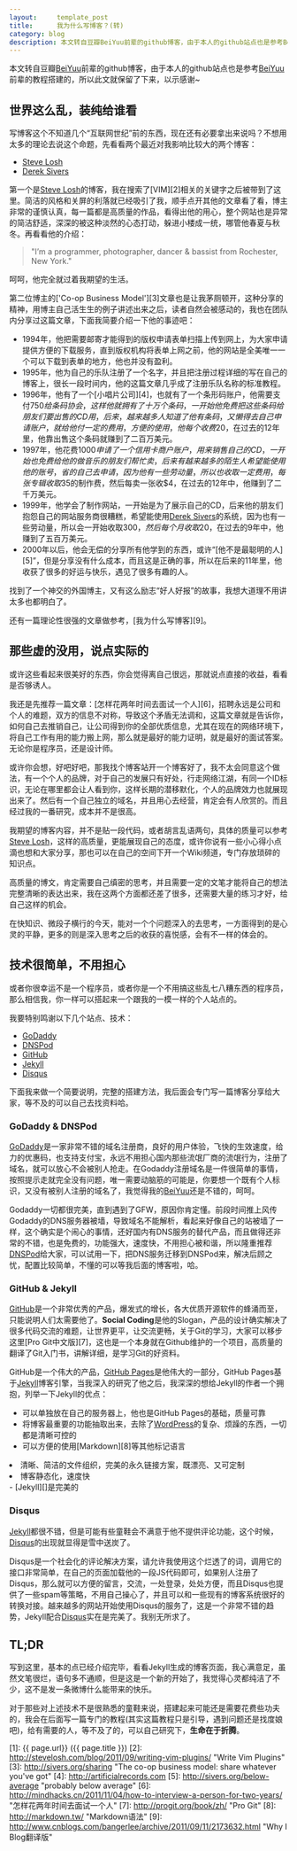 ```yaml
---
layout:     template_post
title:      我为什么写博客？(转)
category: blog
description: 本文转自豆瓣BeiYuu前辈的github博客，由于本人的github站点也是参考BeiYuu前辈的教程搭建的，所以此文就保留了下来，以示感谢~
---
```


本文转自豆瓣[BeiYuu][]前辈的github博客，由于本人的github站点也是参考[BeiYuu][]前辈的教程搭建的，所以此文就保留了下来，以示感谢~

## 世界这么乱，装纯给谁看

写博客这个不知道几个“互联网世纪”前的东西，现在还有必要拿出来说吗？不想用太多的理论去说这个命题，先看看两个最近对我影响比较大的两个博客：

* [Steve Losh][]
* [Derek Sivers][]

第一个是[Steve Losh][]的博客，我在搜索了[VIM][2]相关的关键字之后被带到了这里。简洁的风格和关屏的利落就已经吸引了我，顺手点开其他的文章看了看，博主非常的谨慎认真，每一篇都是高质量的作品，看得出他的用心，整个网站也是异常的简洁舒适，深深的被这种淡然的心态打动，躲进小楼成一统，哪管他春夏与秋冬。再看看他的介绍：

> "I’m a programmer, photographer, dancer & bassist from Rochester, New York."

呵呵，他完全就过着我期望的生活。

第二位博主的['Co-op Business Model'][3]文章也是让我茅厕顿开，这种分享的精神，用博主自己活生生的例子讲述出来之后，读者自然会被感动的，我也在团队内分享过这篇文章，下面我简要介绍一下他的事迹吧：

* 1994年，他把需要邮寄才能得到的版权申请表单扫描上传到网上，为大家申请提供方便的下载服务，直到版权机构将表单上网之前，他的网站是全美唯一一个可以下载到表单的地方，他也并没有盈利。
* 1995年，他为自己的乐队注册了一个名字，并且把注册过程详细的写在自己的博客上，很长一段时间内，他的这篇文章几乎成了注册乐队名称的标准教程。
* 1996年，他有了一个[小唱片公司][4]，也就有了一个条形码账户，他需要支付$750给条码协会，这样他就拥有了十万个条码，一开始他免费把这些条码给朋友们要出售的CD用，后来，越来越多人知道了他有条码，又懒得去自己申请账户，就给他付一定的费用，方便的使用，他每个收费$20，在过去的12年里，他靠出售这个条码就赚到了二百万美元。
* 1997年，他花费$1000申请了一个信用卡商户账户，用来销售自己的CD，一开始也免费给他的做音乐的朋友们帮忙卖，后来有越来越多的陌生人希望能使用他的账号，省的自己去申请，因为他有一些劳动量，所以也收取一定费用，每张专辑收取$35的制作费，然后每卖一张收$4，在过去的12年中，他赚到了二千万美元。
* 1999年，他学会了制作网站，一开始是为了展示自己的CD，后来他的朋友们抱怨自己的网站服务商很糟糕，希望能使用[Derek Sivers][]的系统，因为也有一些劳动量，所以会一开始收取$300，然后每个月收取$20，在过去的9年中，他赚到了五百万美元。
* 2000年以后，他会无偿的分享所有他学到的东西，或许“[他不是最聪明的人][5]”，但是分享没有什么成本，而且这是正确的事，所以在后来的11年里，他收获了很多的好运与快乐，遇见了很多有趣的人。

找到了一个神交的外国博主，又有这么励志“好人好报”的故事，我想大道理不用讲太多也都明白了。

还有一篇理论性很强的文章做参考，[我为什么写博客][9]。

## 那些虚的没用，说点实际的

或许这些看起来很美好的东西，你会觉得离自己很远，那就说点直接的收益，看看是否够诱人。

我还是先推荐一篇文章：[怎样花两年时间去面试一个人][6]，招聘永远是公司和个人的难题，双方的信息不对称，导致这个矛盾无法调和，这篇文章就是告诉你，如何自己去推销自己，让公司得到你的全部优质信息，尤其在现在的网络环境下，将自己工作有用的能力搬上网，那么就是最好的能力证明，就是最好的面试答案。无论你是程序员，还是设计师。

或许你会想，好吧好吧，那我找个博客站开一个博客好了，我不太会同意这个做法，有一个个人的品牌，对于自己的发展只有好处，行走网络江湖，有同一个ID标识，无论在哪里都会让人看到你，这样长期的潜移默化，个人的品牌效力也就展现出来了。然后有一个自己独立的域名，并且用心去经营，肯定会有人欣赏的。而且经过我的一番研究，成本并不是很高。

我期望的博客内容，并不是贴一段代码，或者胡言乱语两句，具体的质量可以参考[Steve Losh]，这样的高质量，更能展现自己的态度，或许你说有一些小心得小点滴也想和大家分享，那也可以在自己的空间下开一个Wiki频道，专门存放琐碎的知识点。

高质量的博文，肯定需要自己缜密的思考，并且需要一定的文笔才能将自己的想法完整清晰的表达出来，我在这两个方面都还差了很多，还需要大量的练习才好，给自己这样的机会。

在快知识、微段子横行的今天，能对一个个问题深入的去思考，一方面得到的是心灵的平静，更多的则是深入思考之后的收获的喜悦感，会有不一样的体会的。

## 技术很简单，不用担心

或者你很幸运不是一个程序员，或者你是一个不用搞这些乱七八糟东西的程序员，那么相信我，你一样可以搭起来一个跟我的一模一样的个人站点的。

我要特别鸣谢以下几个站点、技术：

* [GoDaddy][]
* [DNSPod][]
* [GitHub][]
* [Jekyll][]
* [Disqus][]

下面我来做一个简要说明，完整的搭建方法，我后面会专门写一篇博客分享给大家，等不及的可以自己去找资料哈。

### GoDaddy & DNSPod

[GoDaddy][]是一家非常不错的域名注册商，良好的用户体验，飞快的生效速度，给力的优惠码，也支持支付宝，永远不用担心国内那些流氓厂商的流氓行为，注册了域名，就可以放心不会被别人抢走。在Godaddy注册域名是一件很简单的事情，按照提示走就完全没有问题，唯一需要动脑筋的可能是，你要想一个既有个人标识，又没有被别人注册的域名了，我觉得我的[BeiYuu][]还是不错的，呵呵。

Godaddy一切都很完美，直到遇到了GFW，原因你肯定懂。前段时间推上风传Godaddy的DNS服务器被墙，导致域名不能解析，看起来好像自己的站被墙了一样，这个确实是个闹心的事情，还好国内有DNS服务的替代产品，而且做得还非常的不错，也是免费的，功能强大，速度快，不用担心被和谐，所以隆重推荐[DNSPod][]给大家，可以试用一下，把DNS服务迁移到DNSPod来，解决后顾之忧，配置比较简单，不懂的可以等我后面的博客啦，哈。

### GitHub & Jekyll

[GitHub][]是一个非常优秀的产品，爆发式的增长，各大优质开源软件的蜂涌而至，只能说明人们太需要他了。**Social Coding**是他的Slogan，产品的设计确实解决了很多代码交流的难题，让世界更平，让交流更畅，关于Git的学习，大家可以移步这里[Pro Git中文版][7]，这也是一个本身就在Github维护的一个项目，高质量的翻译了Git入门书，讲解详细，是学习Git的好资料。

GitHub是一个伟大的产品，[GitHub Pages][]是他伟大的一部分，GitHub Pages基于[Jekyll][]博客引擎，当我深入的研究了他之后，我深深的想给Jekyll的作者一个拥抱，列举一下Jekyll的优点：

- 可以单独放在自己的服务器上，他也是GitHub Pages的基础，质量可靠
- 将博客最重要的功能抽取出来，去除了[WordPress][]的复杂、烦躁的东西，一切都是清晰可控的 
- 可以方便的使用[Markdown][8]等其他标记语言 
<li>清晰、简洁的文件组织，完美的永久链接方案，既漂亮、又可定制</li>
<li>博客静态化，速度快</li>
- [Jekyll][]是完美的 

### Disqus

[Jekyll][]都很不错，但是可能有些童鞋会不满意于他不提供评论功能，这个时候，[Disqus][]的出现就显得是雪中送炭了。

Disqus是一个社会化的评论解决方案，请允许我使用这个烂透了的词，调用它的接口非常简单，在自己的页面加载他的一段JS代码即可，如果别人注册了Disqus，那么就可以方便的留言，交流，一处登录，处处方便，而且Disqus也提供了一些spam等策略，不用自己操心了，并且可以和一些现有的博客系统很好的转换对接。越来越多的网站开始使用Disqus的服务了，这是一个非常不错的趋势，Jekyll配合[Disqus][]实在是完美了。我别无所求了。

## TL;DR

写到这里，基本的点已经介绍完毕，看看Jekyll生成的博客页面，我心满意足，虽然文笔很烂，语句多不通顺，但是这是一个新的开始了，我觉得心灵都纯洁了不少，这不是发一条微博什么能带来的快乐。

对于那些对上述技术不是很熟悉的童鞋来说，搭建起来可能还是需要花费些功夫的，我会在后面写一篇专门的教程(其实这篇教程只是引导，遇到问题还是找度娘吧)，给有需要的人，等不及了的，可以自己研究下，**生命在于折腾**。

[BeiYuu]:    http://beiyuu.com  "BeiYuu"
[Steve Losh]:   http://stevelosh.com/   "Steve Losh"
[Derek Sivers]: http://sivers.org/  "Derek Sivers"
[GoDaddy]:  http://godaddy.com  "Godaddy"
[GitHub]: http://github.com "Github:social coding"
[Jekyll]:   https://github.com/mojombo/jekyll
[Disqus]: http://disqus.com "Disqus"
[DNSPod]: http://dnspod.cn "DNSPod"
[GitHub Pages]: http://pages.github.com "GitHub Pages"
[WordPress]:    http://wordpress.org    "WordPress"
[1]:    {{ page.url}}  ({{ page.title }})
[2]:  http://stevelosh.com/blog/2011/09/writing-vim-plugins/ "Write Vim Plugins"
[3]: http://sivers.org/sharing   "The co-op business model: share whatever you've got"
[4]: http://artificialrecords.com
[5]: http://sivers.org/below-average    "probably below average"
[6]: http://mindhacks.cn/2011/11/04/how-to-interview-a-person-for-two-years/    "怎样花两年时间去面试一个人"
[7]: http://progit.org/book/zh/    "Pro Git"
[8]: http://markdown.tw/    "Markdown语法"
[9]: http://www.cnblogs.com/bangerlee/archive/2011/09/11/2173632.html   "Why I Blog翻译版"
